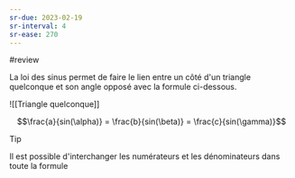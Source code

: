 ```yaml
---
sr-due: 2023-02-19
sr-interval: 4
sr-ease: 270
---
```


#review

La loi des sinus permet de faire le lien entre un côté d'un triangle quelconque et son angle opposé avec la formule ci-dessous.

![[Triangle quelconque]]

$$\frac{a}{sin(\alpha)} = \frac{b}{sin(\beta)} = \frac{c}{sin(\gamma)}$$

>[!tip]
>Il est possible d'interchanger les numérateurs et les dénominateurs dans toute la formule
